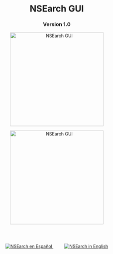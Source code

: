 <!--
  Title:NSEarch GUI v 1.0
  Description:Fork for NSEarch with Graphical Interface 
  Author: Miguel Baez
-->
<meta name="keywords" content="NSEarch GUI, NSEarch, Nmap scripting search engine">
<meta name="description" content="Fork for NSEarch (Nmap Scripting Search Engine) with Graphical Interface.">
<meta name="author" content="Miguel Baez">
<h1 align="center">NSEarch GUI</h1>
<h3 align="center">Version 1.0</h3>
<p align="center">
  <img width="300" title="NSEarch GUI" src="https://user-images.githubusercontent.com/77067446/192333044-27970302-9a6c-4700-b7aa-a19a25e3a388.gif#gh-light-mode-only"/>
</p>
<p align="center">
  <img width="300" title="NSEarch GUI" src="https://user-images.githubusercontent.com/77067446/192333048-c9abdc54-2325-4e78-902f-b7ae54d98310.gif#gh-dark-mode-only"/>
</p>
<br>
<br>
<p align="center">
  <a title="NSEarch en Español" href="README.es.md">
    <img title="NSEarch en Español" src="https://user-images.githubusercontent.com/77067446/192334699-d188257f-79b5-4b3c-8a52-7e8197194aed.png"/>
  </a>
  &nbsp;&nbsp;&nbsp;&nbsp;&nbsp;&nbsp;&nbsp;&nbsp;
 <a href="README.en.md" title="NSEarch in English">
   <img title="NSEarch in English" src="https://user-images.githubusercontent.com/77067446/192334829-843cca05-a8cc-4f41-a3ee-72e376961c67.png"/>
  </a>
</p>
